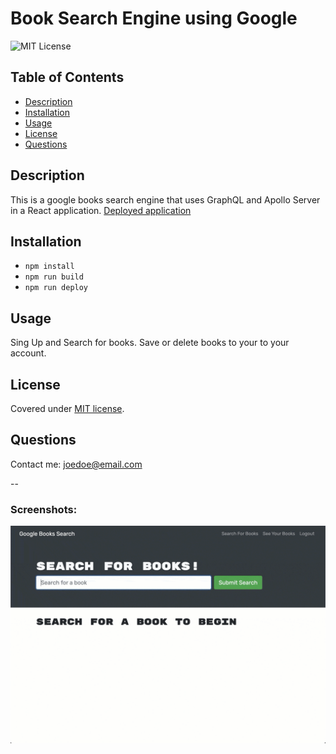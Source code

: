 # Book Search Engine using Google
![MIT License](https://img.shields.io/badge/license-MIT-green)

## Table of Contents
- [Description](#description)
- [Installation](#installation)
- [Usage](#usage)
- [License](#license)
- [Questions](#questions)

## Description
This is a google books search engine that uses GraphQL and Apollo Server in a React application. 
[Deployed application]()

## Installation
- `npm install`
- `npm run build`
- `npm run deploy`

## Usage
Sing Up and Search for books. Save or delete books to your to your account.

## License
Covered under [MIT license](./LICENSE).

## Questions
Contact me: joedoe@email.com

--
### Screenshots:
![Gif](./21-mern-homework-demo-01.gif)
